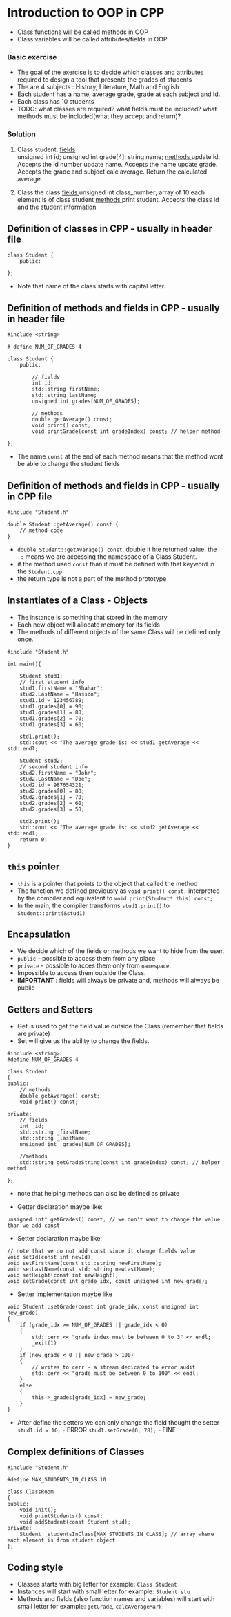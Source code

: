 # Introduction to OOP in CPP

- Class functions will be called methods in OOP
- Class variables will be called attributes/fields in OOP

### Basic exercise
- The goal of the exercise is to decide which classes and attributes required to design a tool that presents the grades of students
- The are 4 subjects : History, Literature, Math and English
- Each student has a name, average grade, grade at each subject and Id.
- Each class has 10 students
- TODO: 
what classes are required?
what fields must be included?
what methods must be included(what they accept and return)?

### Solution

1. Class student:
   <u> fields </u>  
   unsigned int id;
   unsigned int grade[4];
   string name;
   <u> methods </u>
   update id. Accepts the id number
   update name. Accepts the name
   update grade. Accepts the grade and subject
   calc average. Return the calculated average.

2. Class the class
    <u> fields </u>
    unsigned int class_number;
    array of 10 each element is of class student
    <u> methods </u>
    print student. Accepts the class id and the student information

## Definition of classes in CPP - **usually in header file**
```
class Student {
    public:

};
```
- Note that name of the class starts with capital letter.

## Definition of methods and fields in CPP - **usually in header file**
```
#include <string>

# define NUM_OF_GRADES 4

class Student {
    public:

        // fields
        int id;
        std::string firstName;
        std::string lastName;
        unsigned int grades[NUM_OF_GRADES];
        
        // methods
        double getAverage() const;
        void print() const;
        void printGrade(const int gradeIndex) const; // helper method

};
```
- The name `const` at the end of each method means that the method wont be able to change the student fields

## Definition of methods and fields in CPP - **usually in CPP file**
```
#include "Student.h"

double Student::getAverage() const {
    // method code
}
```
- `double Student::getAverage() const`. double it hte returned value. the `::` means we are accessing the namespace of a Class Student.
- if the method used `const` than it must be defined with that keyword in the `Student.cpp`
- the return type is not a part of the method prototype

## Instantiates of a Class - Objects
- The instance is something that stored in the memory
- Each new object will allocate memory for its fields
- The methods of different objects of the same Class will be defined only once.
```
#include "Student.h"

int main(){

    Student stud1;
    // first student info
    stud1.firstName = "Shahar";
    stud2.LastName = "Hasson";
    stud1.id = 123456789;
    stud1.grades[0] = 90;
    stud1.grades[1] = 80;
    stud1.grades[2] = 70;
    stud1.grades[3] = 60;

    std1.print();
    std::cout << "The average grade is: << stud1.getAverage << std::endl;

    Student stud2;
    // second student info
    stud2.firstName = "John";
    stud2.LastName = "Doe";
    stud2.id = 987654321;
    stud2.grades[0] = 80;
    stud2.grades[1] = 70;
    stud2.grades[2] = 60;
    stud2.grades[3] = 50;

    std2.print();
    std::cout << "The average grade is: << stud2.getAverage << std::endl;
    return 0;
}
```
 
 ## `this` pointer
 - `this` is a pointer that points to the object that called the method 
 - The function we defined previously as `void print() const;` interpreted by the compiler and equivalent to `void print(Student* this) const;`
 - In the main, the compiler transforms `stud1.print()` to `Student::print(&stud1)`

 ## Encapsulation
 - We decide which of the fields or methods we want to hide from the user.
 - `public` - possible to access them from any place
 - `private` - possible to acces them only from `namespace`.
 - Impossible to access them outside the Class. 
 - **IMPORTANT** : fields will always be private and, methods will always be public
 
 ## Getters and Setters
-  Get is used to get the field value outside the Class (remember that fields are private)
- Set will give us the ability to change the fields.

```
#include <string>
#define NUM_OF_GRADES 4
 
class Student 
{
public:
    // methods
    double getAverage() const;
    void print() const;
 
private:
    // fields
    int _id;
    std::string _firstName;
    std::string _lastName;
    unsigned int _grades[NUM_OF_GRADES];
 
    //methods
    std::string getGradeString(const int gradeIndex) const;	// helper method
 
};

```
- note that helping methods can also be defined as private

- Getter declaration maybe like:  
```
unsigned int* getGrades() const; // we don't want to change the value than we add const
```
- Setter declaration maybe like:
```
// note that we do not add const since it change fields value
void setId(const int newId);
void setFirstName(const std::string newFirstName);
void setLastName(const std::string newLastName);
void setHeight(const int newHeight);
void setGrade(const int grade_idx, const unsigned int new_grade);
```

- Setter implementation maybe like
```
void Student::setGrade(const int grade_idx, const unsigned int new_grade)
{
    if (grade_idx >= NUM_OF_GRADES || grade_idx < 0)
    {
        std::cerr << "grade index must be between 0 to 3" << endl;
        _exit(1)
    }
    if (new_grade < 0 || new_grade > 100)
    {
        // writes to cerr - a stream dedicated to error audit
        std::cerr << "grade must be between 0 to 100" << endl;
    }
    else
    {
        this->_grades[grade_idx] = new_grade;
    }
}

```
- After define the setters we can only change the field thought the setter
`stud1.id = 10;` - ERROR
`stud1.setGrade(0, 78);` - FINE

## Complex definitions of Classes
```
#include "Student.h"
 
#define MAX_STUDENTS_IN_CLASS 10
 
class ClassRoom
{
public: 
    void init();
    void printStudents() const;
    void addStudent(const Student stud);
private:
    Student _studentsInClass[MAX_STUDENTS_IN_CLASS]; // array where each element is from student object
};
```
 ## Coding style
 - Classes starts with big letter
 for example: `Class Student`
 - Instances will start with small letter 
 for example: `Student stu`
 - Methods and fields (also function names and variables) will start with small letter
 for example: `getGrade`, `calcAverageMark`